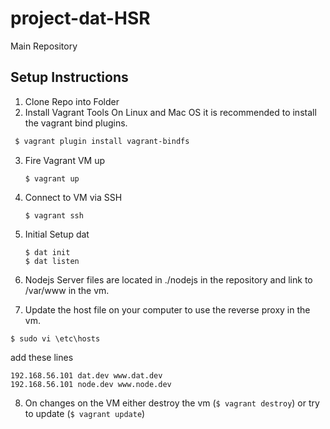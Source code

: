 # project-dat-HSR
Main Repository

## Setup Instructions
1. Clone Repo into Folder
2. Install Vagrant Tools
   On Linux and Mac OS it is recommended to install the vagrant bind plugins.
  
  ```sh
   $ vagrant plugin install vagrant-bindfs
   ```
3. Fire Vagrant VM up 

   ```shell
   $ vagrant up
   ```
4. Connect to VM via SSH
   
   ```shell
   $ vagrant ssh
   ```
5. Initial Setup dat
  
   ```shell
   $ dat init
   $ dat listen
   ```
6. Nodejs Server files are located in ./nodejs in the repository and link to /var/www in the vm.
7. Update the host file on your computer to use the reverse proxy in the vm.
  ```shell
  $ sudo vi \etc\hosts
  ```
  add these lines
  ```
  192.168.56.101 dat.dev www.dat.dev
  192.168.56.101 node.dev www.node.dev
  ```
8. On changes on the VM either destroy the vm (`$ vagrant destroy`) or try to update (`$ vagrant update`)
